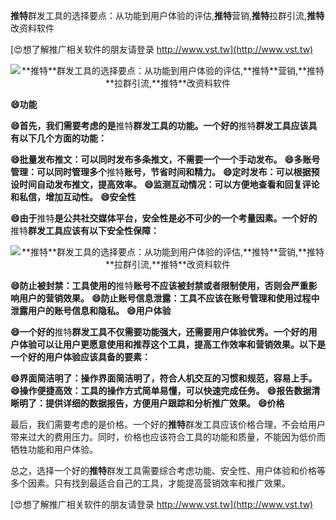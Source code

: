 **推特**群发工具的选择要点：从功能到用户体验的评估,**推特**营销,**推特**拉群引流,**推特**改资料软件

[😍想了解推广相关软件的朋友请登录 http://www.vst.tw](http://www.vst.tw)

 <center><img src="https://vst.tw/MP4/tuiguang/png/7.png" alt="**推特**群发工具的选择要点：从功能到用户体验的评估,**推特**营销,**推特**拉群引流,**推特**改资料软件"></center>

**😄功能**

**😄首先，我们需要考虑的是**推特**群发工具的功能。一个好的**推特**群发工具应该具有以下几个方面的功能：**

**😄批量发布推文：可以同时发布多条推文，不需要一个一个手动发布。**
**😄多账号管理：可以同时管理多个**推特**账号，节省时间和精力。**
**😄定时发布：可以根据预设时间自动发布推文，提高效率。**
**😄监测互动情况：可以方便地查看和回复评论和私信，增加互动性。**
**😄安全性**

**😄由于**推特**是公共社交媒体平台，安全性是必不可少的一个考量因素。一个好的**推特**群发工具应该有以下安全性保障：**

 <center><img src="https://vst.tw/MP4/tuiguang/png/2.png" alt="**推特**群发工具的选择要点：从功能到用户体验的评估,**推特**营销,**推特**拉群引流,**推特**改资料软件"></center>

**😄防止被封禁：工具使用的**推特**账号不应该被封禁或者限制使用，否则会严重影响用户的营销效果。**
**😄防止账号信息泄露：工具不应该在账号管理和使用过程中泄露用户的账号信息和隐私。**
**😄用户体验**

**😄一个好的**推特**群发工具不仅需要功能强大，还需要用户体验优秀。一个好的用户体验可以让用户更愿意使用和推荐这个工具，提高工作效率和营销效果。以下是一个好的用户体验应该具备的要素：**

**😄界面简洁明了：操作界面简洁明了，符合人机交互的习惯和规范，容易上手。**
**😄操作便捷高效：工具的操作方式简单易懂，可以快速完成任务。**
**😄报告数据清晰明了：提供详细的数据报告，方便用户跟踪和分析推广效果。**
**😄价格**

最后，我们需要考虑的是价格。一个好的**推特**群发工具应该价格合理，不会给用户带来过大的费用压力。同时，价格也应该符合工具的功能和质量，不能因为低价而牺牲功能和用户体验。

总之，选择一个好的**推特**群发工具需要综合考虑功能、安全性、用户体验和价格等多个因素。只有找到最适合自己的工具，才能提高营销效率和推广效果。

[😍想了解推广相关软件的朋友请登录 http://www.vst.tw](http://www.vst.tw)




